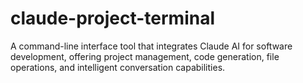 # claude-project-terminal
A command-line interface tool that integrates Claude AI for software development, offering project management, code generation, file operations, and intelligent conversation capabilities. 
